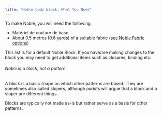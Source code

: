 ```yaml
---
title: "Noble body block: What You Need"
---
```


To make Noble, you will need the following:

- Matériel de couture de base
- About 0.5 metres (0.6 yards) of a suitable fabric ([see Noble Fabric options](/docs/patterns/noble/fabric/))

This list is for a default Noble Block. If you have/are making changes to the block you may need to get additional items such as closures, binding etc.

<Note>

###### Noble is a block, not a pattern

A block is a basic shape on which other patterns are based.
They are sometimes also called slopers, although purists will argue that a block and a sloper are different things.

Blocks are typically not made as-is but rather serve as a basis for other patterns.

</Note>
